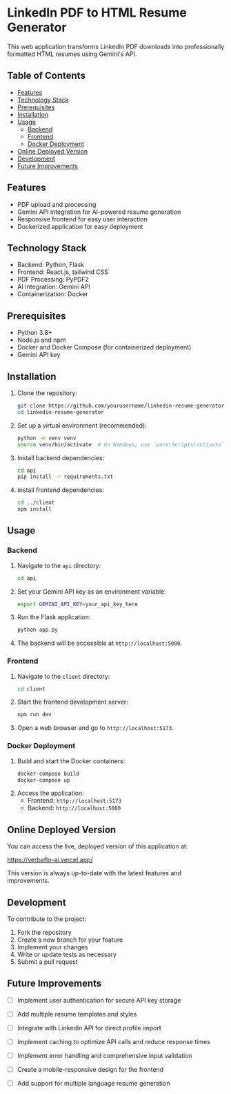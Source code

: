 # LinkedIn PDF to HTML Resume Generator
This web application transforms LinkedIn PDF downloads into professionally formatted HTML resumes using Gemini's API.

## Table of Contents
- [Features](#features)
- [Technology Stack](#technology-stack)
- [Prerequisites](#prerequisites)
- [Installation](#installation)
- [Usage](#usage)
  - [Backend](#backend)
  - [Frontend](#frontend)
  - [Docker Deployment](#docker-deployment)
- [Online Deployed Version](#online-deployed-version)
- [Development](#development)
- [Future Improvements](#future-improvements)


## Features
- PDF upload and processing
- Gemini API integration for AI-powered resume generation
- Responsive frontend for easy user interaction
- Dockerized application for easy deployment

## Technology Stack
- Backend: Python, Flask
- Frontend: React.js, tailwind CSS
- PDF Processing: PyPDF2
- AI Integration: Gemini API
- Containerization: Docker

## Prerequisites
- Python 3.8+
- Node.js and npm
- Docker and Docker Compose (for containerized deployment)
- Gemini API key

## Installation
1. Clone the repository:
   ```sh
   git clone https://github.com/yourusername/linkedin-resume-generator.git
   cd linkedin-resume-generator
   ```
2. Set up a virtual environment (recommended):
   ```sh
   python -m venv venv
   source venv/bin/activate  # On Windows, use `venv\Scripts\activate`
   ```
3. Install backend dependencies:
   ```sh
   cd api
   pip install -r requirements.txt
   ```
4. Install frontend dependencies:
   ```sh
   cd ../client
   npm install
   ```

## Usage
### Backend
1. Navigate to the `api` directory:
   ```sh
   cd api
   ```
2. Set your Gemini API key as an environment variable:
   ```sh
   export GEMINI_API_KEY=your_api_key_here
   ```
3. Run the Flask application:
   ```sh
   python app.py
   ```
4. The backend will be accessible at `http://localhost:5000`.

### Frontend
1. Navigate to the `client` directory:
   ```sh
   cd client
   ```
2. Start the frontend development server:
   ```sh
   npm run dev
   ```
3. Open a web browser and go to `http://localhost:5173`.

### Docker Deployment
1. Build and start the Docker containers:
   ```sh
   docker-compose build
   docker-compose up
   ```
2. Access the application:
   - Frontend: `http://localhost:5173`
   - Backend: `http://localhost:5000`

## Online Deployed Version

You can access the live, deployed version of this application at:

https://verbaflo-ai.vercel.app/

This version is always up-to-date with the latest features and improvements.

## Development

To contribute to the project:

1. Fork the repository
2. Create a new branch for your feature
3. Implement your changes
4. Write or update tests as necessary
5. Submit a pull request

## Future Improvements
- [ ] Implement user authentication for secure API key storage
- [ ] Add multiple resume templates and styles
- [ ] Integrate with LinkedIn API for direct profile import
- [ ] Implement caching to optimize API calls and reduce response times
- [ ] Implement error handling and comprehensive input validation
- [ ] Create a mobile-responsive design for the frontend
- [ ] Add support for multiple language resume generation

